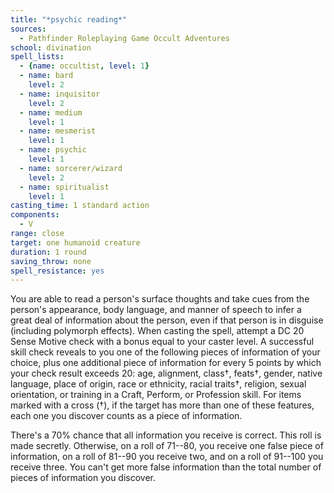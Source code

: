 ```yaml
---
title: "*psychic reading*"
sources:
  - Pathfinder Roleplaying Game Occult Adventures
school: divination
spell_lists:
  - {name: occultist, level: 1}
  - name: bard
    level: 2
  - name: inquisitor
    level: 2
  - name: medium
    level: 1
  - name: mesmerist
    level: 1
  - name: psychic
    level: 1
  - name: sorcerer/wizard
    level: 2
  - name: spiritualist
    level: 1
casting_time: 1 standard action
components:
  - V
range: close
target: one humanoid creature
duration: 1 round
saving_throw: none
spell_resistance: yes
---
```


You are able to read a person's surface thoughts and take cues from the person's appearance, body language, and manner of speech to infer a great deal of information about the person, even if that person is in disguise (including polymorph effects). When casting the spell, attempt a DC 20 Sense Motive check with a bonus equal to your caster level. A successful skill check reveals to you one of the following pieces of information of your choice, plus one additional piece of information for every 5 points by which your check result exceeds 20: age, alignment, class†, feats†, gender, native language, place of origin, race or ethnicity, racial traits†, religion, sexual orientation, or training in a Craft, Perform, or Profession skill. For items marked with a cross (†), if the target has more than one of these features, each one you discover counts as a piece of information.

There's a 70% chance that all information you receive is correct. This roll is made secretly. Otherwise, on a roll of 71--80, you receive one false piece of information, on a roll of 81--90 you receive two, and on a roll of 91--100 you receive three. You can't get more false information than the total number of pieces of information you discover.

